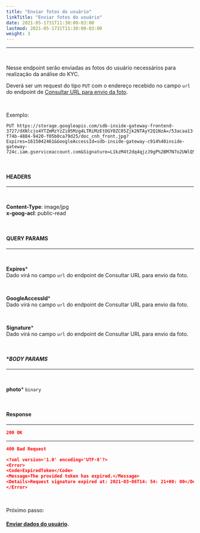 ```yaml
---
title: "Enviar fotos do usuário"
linkTitle: "Enviar fotos do usuário"
date: 2021-05-1731T11:30:00-03:00
lastmod: 2021-05-1731T11:30:00-03:00
weight: 3
---
```

---
<br>

Nesse endpoint serão enviadas as fotos do usuário necessários para realização da análise do KYC.

Deverá ser um request do tipo `PUT` com o endereço recebido no campo `url` do endpoint de [Consultar URL para envio da foto](/docs/referencia-da-api/kyc/consultar-url-para-foto/).

<br>

Exemplo:


```http request
PUT https://storage.googleapis.com/sdb-inside-gateway-frontend-3727/dXNlcjo4YTZmMzYzZi05Mzg4LTRiMzEtOGY0ZC05Zjk2NTAyY2Q1NzA=/53acaa13-f74b-4884-9420-f05b0ca79d25/doc_cnh_front.jpg?Expires=1615042461&GoogleAccessId=sdb-inside-gateway-c914%40inside-gateway-724c.iam.gserviceaccount.com&Signature=L1kzM4t2dq4qjzJ9gP%2BM7N7o2UWlQ59TXYui7OyMBe107TvVvSLEqN%2B1VL4Y5pBK%2FKqKoJWXKGizT6PNC%2BP5aPRz9qR94m1oPG2lsNspjFLO%2BdrRhdMTx21ylHNLIOWy54vJ5A84WIAlnAIZvHU7%2B1a2%2BRn8Wd3b62djcOpndFEAYCJDQBBENLwY%2B0Qs0KbumICdVWNqfxwttaOj%2FDpzMqp0TrDfmx8xfL5FyIzyBn7BYwfmhJeWU2VFjWVztohj0wiOIPcHlK%2BUkgGNYQ8qXYMY5aWeO6A55%2FO20QErizp%2BX2Ad2YlfS5mOozXvjFPShR7%2FRBxkhAj%2BEFx9EyVy2A%3D%3D
```

<br>

#### **HEADERS**
---
<br>

**Content-Type**: image/jpg
<br>
**x-goog-acl**: public-read

<br>

#### **QUERY PARAMS**
---

<br>

**Expires***
<br>Dado virá no campo `url` do endpoint de Consultar URL para envio da foto.

<br>

**GoogleAccessId***
<br>Dado virá no campo `url` do endpoint de Consultar URL para envio da foto.

<br>

**Signature***
<br>Dado virá no campo `url` do endpoint de Consultar URL para envio da foto.

<br>


#### **BODY PARAMS*
---

<br>


**photo*** `binary`

<br>

#### **Response**
---

```Json
200 OK
```

---

```Json
400 Bad Request
```

```json
<?xml version='1.0' encoding='UTF-8'?>
<Error>
<Code>ExpiredToken</Code>
<Message>The provided token has expired.</Message>
<Details>Request signature expired at: 2021-03-06T14: 54: 21+00: 00</Details>
</Error>
```

<br>

Próximo passo:

#### [Enviar dados do usuário](/docs/referencia-da-api/kyc/enviar-dados-do-usuario/).

